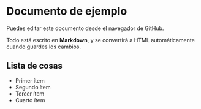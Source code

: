 # Documento de ejemplo

Puedes editar este documento desde el navegador de GitHub.

Todo está escrito en **Markdown**, y se convertirá a HTML automáticamente cuando guardes los cambios.

## Lista de cosas

- Primer ítem
- Segundo ítem
- Tercer ítem
- Cuarto ítem